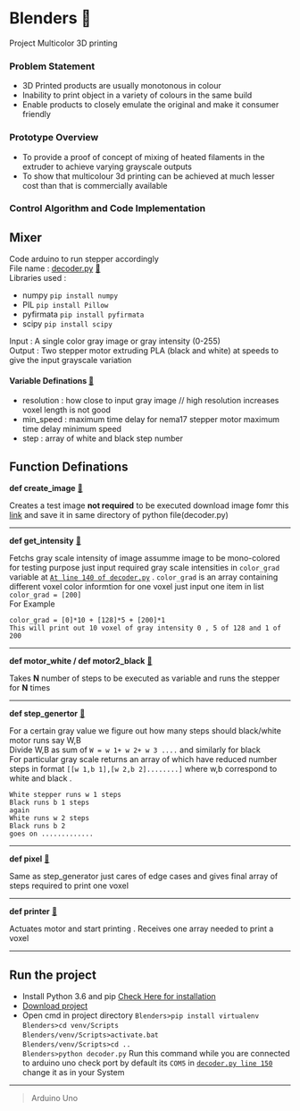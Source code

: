 # Blenders :rainbow:
Project Multicolor 3D printing

### Problem Statement
- 3D Printed products are usually monotonous in colour
- Inability to print object in a variety of colours in the same build
- Enable products to closely emulate the original and make it consumer friendly

### Prototype Overview
- To provide a proof of concept of mixing of heated filaments in the extruder to achieve varying grayscale outputs
- To show that multicolour 3d printing can be achieved at much lesser cost than that is commercially available

### Control Algorithm and Code Implementation

## Mixer
Code arduino to run stepper accordingly <br>
File name : [decoder.py](https://github.com/amangautam015/Blenders/blob/master/decoder.py "Decoder")  [:link:](https://github.com/amangautam015/Blenders/blob/master/decoder.py "Decoder")<br>
Libraries used : <br>
- numpy `pip install numpy`
- PIL `pip install Pillow`
- pyfirmata `pip install pyfirmata`
- scipy `pip install scipy`


Input :  A single color gray image or gray intensity (0-255) <br>
Output : Two stepper motor extruding PLA (black and white) at speeds to give the input grayscale variation

#### Variable Definations [:link:](https://github.com/amangautam015/Blenders/blob/41a512766da2fcb77d7b0aa4f80fc1331032ceb6/decoder.py#L11)
- resolution : how close to input gray image // high resolution increases voxel length is not good
- min_speed :  maximum time delay for nema17 stepper motor maximum time delay minimum speed 
- step : array of white and black step number

## Function Definations

**def create_image** [:link:](https://github.com/amangautam015/Blenders/blob/41a512766da2fcb77d7b0aa4f80fc1331032ceb6/decoder.py#L22)

Creates a test image **not required** to be executed download image fomr this [link](https://raw.githubusercontent.com/amangautam015/Blenders/master/final_result.png") and save it in same directory of python file(decoder.py)

---

**def get_intensity** [:link:](https://github.com/amangautam015/Blenders/blob/41a512766da2fcb77d7b0aa4f80fc1331032ceb6/decoder.py#L38)

Fetchs gray scale intensity of image assumme image to be mono-colored for testing purpose just input required gray scale intensities in `color_grad` variable at [`At line 140 of decoder.py`](https://github.com/amangautam015/Blenders/blob/41a512766da2fcb77d7b0aa4f80fc1331032ceb6/decoder.py#L140) . `color_grad` is an array containing different voxel color informtion for one voxel just input one item in list `color_grad = [200]`<br>
For Example <br>
```
color_grad = [0]*10 + [128]*5 + [200]*1 
This will print out 10 voxel of gray intensity 0 , 5 of 128 and 1 of 200
```

---

**def motor_white / def motor2_black** [:link:](https://github.com/amangautam015/Blenders/blob/41a512766da2fcb77d7b0aa4f80fc1331032ceb6/decoder.py#L47)

Takes **N** number of steps to be executed as variable and runs the stepper for **N** times

---

**def step_genertor** [:link:](https://github.com/amangautam015/Blenders/blob/41a512766da2fcb77d7b0aa4f80fc1331032ceb6/decoder.py#L73)

For a certain gray value we figure out how many steps should black/white motor runs say W,B <br>
Divide W,B as sum of `W = w 1+ w 2+ w 3 ....` and similarly for black<br>
For  particular gray scale returns an array of which have reduced number steps in format `[[w 1,b 1],[w 2,b 2]........]` where w,b correspond to white and black .<br>
```
White stepper runs w 1 steps
Black runs b 1 steps
again
White runs w 2 steps
Black runs b 2
goes on .............
```

---

**def pixel** [:link:](https://github.com/amangautam015/Blenders/blob/41a512766da2fcb77d7b0aa4f80fc1331032ceb6/decoder.py#L112)

Same as step_generator just cares of edge cases and gives final array of steps required to print one voxel

---

**def printer** [:link:](https://github.com/amangautam015/Blenders/blob/41a512766da2fcb77d7b0aa4f80fc1331032ceb6/decoder.py#L129)

Actuates motor and start printing . Receives one array needed to print a voxel

---

## Run the project  
- Install Python 3.6 and pip [Check Here for installation](https://github.com/BurntSushi/nfldb/wiki/Python-&-pip-Windows-installation) 
- [Download project](https://github.com/amangautam015/Blenders/archive/master.zip)
- Open cmd in project directory
`Blenders>pip install virtualenv`<br>
`Blenders>cd venv/Scripts`<br>
`Blenders/venv/Scripts>activate.bat`<br>
`Blenders/venv/Scripts>cd ..`<br>
`Blenders>python decoder.py` 
 Run this command while you are connected to arduino uno check port by default its `COM5` in [`decoder.py line 150`](https://github.com/amangautam015/Blenders/blob/41a512766da2fcb77d7b0aa4f80fc1331032ceb6/decoder.py#L150) change it as in your System
 
 ---

> Arduino Uno
